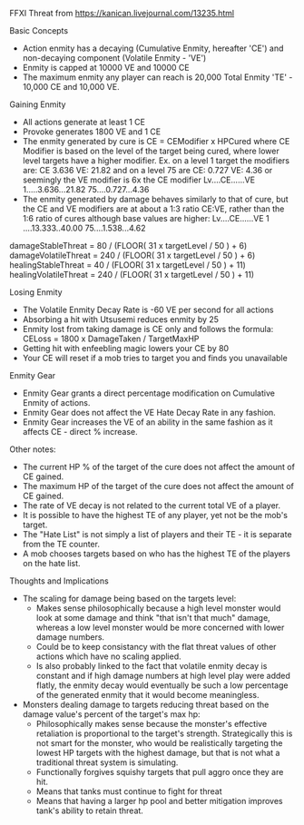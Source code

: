 FFXI Threat from https://kanican.livejournal.com/13235.html

Basic Concepts

- Action enmity has a decaying (Cumulative Enmity, hereafter 'CE') and
  non-decaying component (Volatile Enmity - 'VE')
- Enmity is capped at 10000 VE and 10000 CE
- The maximum enmity any player can reach is 20,000 Total Enmity 'TE' - 10,000 CE and 10,000 VE.

Gaining Enmity

- All actions generate at least 1 CE
- Provoke generates 1800 VE and 1 CE
- The enmity generated by cure is CE = CEModifier x HPCured where CE Modifier is
  based on the level of the target being cured, where lower level targets have a higher modifier.
  Ex. on a level 1 target the modifiers are: CE 3.636 VE: 21.82 and on a level 75 are CE: 0.727 VE: 4.36
  or seemingly the VE modifier is 6x the CE modifier
  Lv....CE......VE
  1.....3.636...21.82
  75....0.727...4.36
- The enmity generated by damage behaves similarly to that of cure, but the CE and VE modifiers are at
  about a 1:3 ratio CE:VE, rather than the 1:6 ratio of cures although base values are higher:
  Lv....CE......VE
  1 ....13.333..40.00
  75....1.538...4.62

damageStableThreat = 80 / (FLOOR( 31 x targetLevel / 50 ) + 6)
damageVolatileThreat = 240 / (FLOOR( 31 x targetLevel / 50 ) + 6)
healingStableThreat = 40 / (FLOOR( 31 x targetLevel / 50 ) + 11)
healingVolatileThreat = 240 / (FLOOR( 31 x targetLevel / 50 ) + 11)

Losing Enmity

- The Volatile Enmity Decay Rate is -60 VE per second for all actions
- Absorbing a hit with Utsusemi reduces enmity by 25
- Enmity lost from taking damage is CE only and follows the formula:
  CELoss = 1800 x DamageTaken / TargetMaxHP
- Getting hit with enfeebling magic lowers your CE by 80
- Your CE will reset if a mob tries to target you and finds you unavailable

Enmity Gear

- Enmity Gear grants a direct percentage modification on Cumulative Enmity of actions.
- Enmity Gear does not affect the VE Hate Decay Rate in any fashion.
- Enmity Gear increases the VE of an ability in the same fashion as it affects CE - direct % increase.

Other notes:

- The current HP % of the target of the cure does not affect the amount of CE gained.
- The maximum HP of the target of the cure does not affect the amount of CE gained.
- The rate of VE decay is not related to the current total VE of a player.
- It is possible to have the highest TE of any player, yet not be the mob's target.
- The "Hate List" is not simply a list of players and their TE - it is separate from the TE counter.
- A mob chooses targets based on who has the highest TE of the players on the hate list.

Thoughts and Implications

- The scaling for damage being based on the targets level:
    - Makes sense philosophically because a high level monster would look at some
      damage and think "that isn't that much" damage, whereas a low level monster
      would be more concerned with lower damage numbers.
    - Could be to keep consistancy with the flat threat values of other actions which
      have no scaling applied.
    - Is also probably linked to the fact that volatile enmity decay is constant
      and if high damage numbers at high level play were added flatly, the enmity decay
      would eventually be such a low percentage of the generated enmity that it would
      become meaningless.
- Monsters dealing damage to targets reducing threat based on the damage value's percent
  of the target's max hp:
    - Philosophically makes sense because the monster's effective retaliation
      is proportional to the target's strength. Strategically this is not smart for the monster,
      who would be realistically targeting the lowest HP targets with the highest damage, but that
      is not what a traditional threat system is simulating.
    - Functionally forgives squishy targets that pull aggro once they are
      hit.
    - Means that tanks must continue to fight for threat
    - Means that having a larger hp pool and better mitigation improves tank's ability to retain threat.
